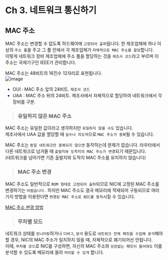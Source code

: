 # Ch 3. 네트워크 통신하기

## MAC 주소

MAC 주소는 변경할 수 없도록 하드웨어에 `고정되어 출하`됩니다. 한 제조업체에 하나 이상의 `주소 풀`을 주고 그 풀 안에서 각 제조업체가 `자체적으로 MAC 주소를 할당`합니다.   
이렇게 네트워크 장비 제조업체에 주소 풀을 할당하는 것을 `제조사 코드`라고 부르며 이 주소는 국제기구인 IEEE가 관리합니다.

MAC 주소는 48비트의 16진수 12자리로 표현됩니다.   
![image](https://user-images.githubusercontent.com/43658658/142830535-c1b25311-d745-4c41-94de-d40a7c8ae4ac.png)
* OUI : MAC 주소 앞의 24비트. `제조사 코드`
* UAA : MAC 주소 뒤의 24비트. 제조사에서 자체적으로 할당하여 네트워크에서 각 장비를 구분.

> <h3>유일하지 않은 MAC 주소</h3>

MAC 주소는 유일한 값이라고 생각하지만 `유일하지 않을 수도` 있습니다.   
제조사에서 UAA 값을 할당할 때 `실수나 의도적`으로 `MAC 주소가 중복`될 수 있습니다.

MAC 주소는 `동일 네트워크만 중복되지 않으면` 동작하는데 문제가 없습니다. 라우터에서 다른 네트워크로 넘겨줄 때 `출발지와 도착지의 MAC 주소가 변경`되기 때문입니다.   
(네트워크를 넘어가면 기존 출발지와 도착지 MAC 주소를 유지하지 않습니다)

> <h3>MAC 주소 변경</h3>

MAC 주소도 일반적으로 `ROM 형태로 고정되어 출하`되므로 NIC에 고정된 MAC 주소를 변경하기는 `어렵습니다.` 
하지만 MAC 주소도 결국 메모리에 적재되어 구동되므로 여러 가지 방법을 이용한다면 `변경된 MAC 주소로 NIC를 동작`시킬 수 있습니다.

[MAC 주소 변경 방법](https://m.blog.naver.com/kangyh5/221695410573)

> <h3>무차별 모드</h3>

네트워크 상태를 `모니터링`하거나 `디버그`, `분석` 용도로 `네트워크 전체 패킷을 수집해 분석`해야 할 경우, NIC의 MAC 주소가 일치하지 않을 때, 자체적으로 폐기되어선 안됩니다.   
이때, `무차별 모드`로 NIC를 구성하면, 자신의 MAC 주소와 `상관없는 패킷이 들어와도` 이를 분석할 수 있도록 메모리에 올려 `처리할 수 있게` 합니다.






